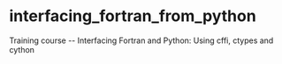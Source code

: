 # interfacing_fortran_from_python
Training course -- Interfacing Fortran and Python: Using cffi, ctypes and cython

